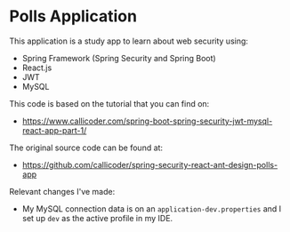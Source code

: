 # Polls Application

This application is a study app to learn about web security using:
- Spring Framework (Spring Security and Spring Boot)
- React.js
- JWT
- MySQL

This code is based on the tutorial that you can find on:
- https://www.callicoder.com/spring-boot-spring-security-jwt-mysql-react-app-part-1/

The original source code can be found at:
- https://github.com/callicoder/spring-security-react-ant-design-polls-app

Relevant changes I've made:
- My MySQL connection data is on an ```application-dev.properties``` and I set up ```dev``` as the active profile in my IDE.
